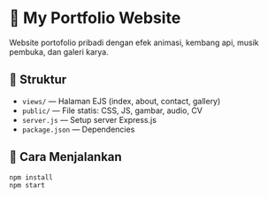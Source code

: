 # 🎨 My Portfolio Website

Website portofolio pribadi dengan efek animasi, kembang api, musik pembuka, dan galeri karya.

## 📁 Struktur

- `views/` — Halaman EJS (index, about, contact, gallery)
- `public/` — File statis: CSS, JS, gambar, audio, CV
- `server.js` — Setup server Express.js
- `package.json` — Dependencies

## 🚀 Cara Menjalankan

```bash
npm install
npm start
